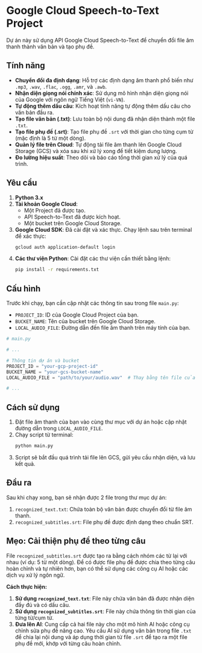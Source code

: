 # Google Cloud Speech-to-Text Project

Dự án này sử dụng API Google Cloud Speech-to-Text để chuyển đổi file âm thanh thành văn bản và tạo phụ đề.

## Tính năng

-   **Chuyển đổi đa định dạng**: Hỗ trợ các định dạng âm thanh phổ biến như `.mp3`, `.wav`, `.flac`, `.ogg`, `.amr`, và `.awb`.
-   **Nhận diện giọng nói chính xác**: Sử dụng mô hình nhận diện giọng nói của Google với ngôn ngữ Tiếng Việt (`vi-VN`).
-   **Tự động thêm dấu câu**: Kích hoạt tính năng tự động thêm dấu câu cho văn bản đầu ra.
-   **Tạo file văn bản (.txt)**: Lưu toàn bộ nội dung đã nhận diện thành một file `.txt`.
-   **Tạo file phụ đề (.srt)**: Tạo file phụ đề `.srt` với thời gian cho từng cụm từ (mặc định là 5 từ một dòng).
-   **Quản lý file trên Cloud**: Tự động tải file âm thanh lên Google Cloud Storage (GCS) và xóa sau khi xử lý xong để tiết kiệm dung lượng.
-   **Đo lường hiệu suất**: Theo dõi và báo cáo tổng thời gian xử lý của quá trình.

## Yêu cầu

1.  **Python 3.x**
2.  **Tài khoản Google Cloud**:
    -   Một Project đã được tạo.
    -   API Speech-to-Text đã được kích hoạt.
    -   Một bucket trên Google Cloud Storage.
3.  **Google Cloud SDK**: Đã cài đặt và xác thực. Chạy lệnh sau trên terminal để xác thực:
    ```bash
    gcloud auth application-default login
    ```
4.  **Các thư viện Python**: Cài đặt các thư viện cần thiết bằng lệnh:
    ```bash
    pip install -r requirements.txt
    ```

## Cấu hình

Trước khi chạy, bạn cần cập nhật các thông tin sau trong file `main.py`:

-   `PROJECT_ID`: ID của Google Cloud Project của bạn.
-   `BUCKET_NAME`: Tên của bucket trên Google Cloud Storage.
-   `LOCAL_AUDIO_FILE`: Đường dẫn đến file âm thanh trên máy tính của bạn.

```python
# main.py

# ...

# Thông tin dự án và bucket
PROJECT_ID = "your-gcp-project-id"
BUCKET_NAME = "your-gcs-bucket-name"
LOCAL_AUDIO_FILE = "path/to/your/audio.wav"  # Thay bằng tên file của bạn

# ...
```

## Cách sử dụng

1.  Đặt file âm thanh của bạn vào cùng thư mục với dự án hoặc cập nhật đường dẫn trong `LOCAL_AUDIO_FILE`.
2.  Chạy script từ terminal:
    ```bash
    python main.py
    ```
3.  Script sẽ bắt đầu quá trình tải file lên GCS, gửi yêu cầu nhận diện, và lưu kết quả.

## Đầu ra

Sau khi chạy xong, bạn sẽ nhận được 2 file trong thư mục dự án:

1.  `recognized_text.txt`: Chứa toàn bộ văn bản được chuyển đổi từ file âm thanh.
2.  `recognized_subtitles.srt`: File phụ đề được định dạng theo chuẩn SRT.

## Mẹo: Cải thiện phụ đề theo từng câu

File `recognized_subtitles.srt` được tạo ra bằng cách nhóm các từ lại với nhau (ví dụ: 5 từ một dòng). Để có được file phụ đề được chia theo từng câu hoàn chỉnh và tự nhiên hơn, bạn có thể sử dụng các công cụ AI hoặc các dịch vụ xử lý ngôn ngữ.

**Cách thực hiện:**

1.  **Sử dụng `recognized_text.txt`**: File này chứa văn bản đã được nhận diện đầy đủ và có dấu câu.
2.  **Sử dụng `recognized_subtitles.srt`**: File này chứa thông tin thời gian của từng từ/cụm từ.
3.  **Đưa lên AI**: Cung cấp cả hai file này cho một mô hình AI hoặc công cụ chỉnh sửa phụ đề nâng cao. Yêu cầu AI sử dụng văn bản trong file `.txt` để chia lại nội dung và áp dụng thời gian từ file `.srt` để tạo ra một file phụ đề mới, khớp với từng câu hoàn chỉnh.
